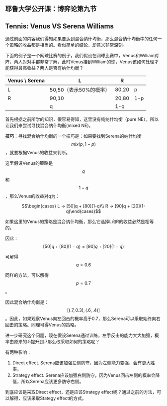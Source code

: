 ## 耶鲁大学公开课：博弈论第九节

## Tennis: Venus VS Serena Williams

通过前面的内容我们得知如果要达到混合纳什均衡，那么混合纳什均衡中的任何一个策略的收益都是相当的。看似简单的结论，却意义非常深刻。

下面的例子是一个网球比赛的例子，我们假设在网球比赛中，Venus和William对阵，两人对对手都非常了解，此时Venus接到William的球，Venus该如何处理才能获得最高收益？两人是否有纳什均衡？

| Venus \ Serena | L               | R     |      |
| -------------- | --------------- | ----- | ---- |
| L              | 50,50（表示50%的概率） | 80,20 | p    |
| R              | 90,10           | 20,80 | 1-p  |
|                | q               | 1-q   |      |

首先根据之前所学的知识，很容易得知，这里没有纯纳什均衡（pure NE）。所以让我们来尝试寻找混合纳什均衡(mixed NE)。

**技巧**：寻找混合纳什均衡的一个技巧是：如果要找到Serena的纳什均衡$$mix(p, 1-p)$$，就要根据Venus的收益来判断。

这里假设Venus的策略是$$q$$和$$1-q$$，那么Venus的收益对q为：

$$\begin{cases} L -> [50]q + [80](1-q)\\ R -> [90]q + [20](1-q)\end{cases}$$

如果这里的Venus的策略是混合纳什均衡，那么它选择L和R的收益必然是相等的。

因此：$$[50]q + [80](1-q) =  [90]q + [20](1-q)$$

可解得$$q=0.6$$

同样的方法，可以解得$$p=0.7$$。

因此混合纳什均衡是：$$[(.7,0.3),(.6,.4)]$$。因此，如果观察Venus向左回击的概率高于0.7，那么Serena可以采取始终向右回击的策略。同理可得Venus的策略。

进一步研究这个问题，现在假设Serena通过训练，左手反击的能力大大加强，概率由原来的.5提升到.7那么改采取如何的策略呢？

有两种影响：

1. Direct effect. Serena应该加强左侧防守，因为左侧能力变强，会有更大胜率。
2. Strategy effect. Serena应该加强右侧防守，因为Venus回击左侧的概率会降低，所以Serena应该更多防守右侧。

到底应该是采取Direct effect，还是应该Strategy effect呢？通过之前的方法，可以解得，应该采取Stategy effect的方式。



